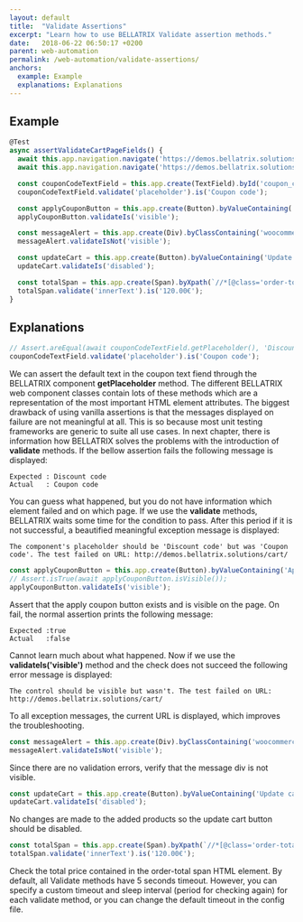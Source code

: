 ```yaml
---
layout: default
title:  "Validate Assertions"
excerpt: "Learn how to use BELLATRIX Validate assertion methods."
date:   2018-06-22 06:50:17 +0200
parent: web-automation
permalink: /web-automation/validate-assertions/
anchors:
  example: Example
  explanations: Explanations
---
```

Example
-------
```typescript
@Test
async assertValidateCartPageFields() {
  await this.app.navigation.navigate('https://demos.bellatrix.solutions/?add-to-cart=26');
  await this.app.navigation.navigate('https://demos.bellatrix.solutions/cart/');

  const couponCodeTextField = this.app.create(TextField).byId('coupon_code');
  couponCodeTextField.validate('placeholder').is('Coupon code');

  const applyCouponButton = this.app.create(Button).byValueContaining('Apply coupon');
  applyCouponButton.validateIs('visible');

  const messageAlert = this.app.create(Div).byClassContaining('woocommerce-message');
  messageAlert.validateIsNot('visible');

  const updateCart = this.app.create(Button).byValueContaining('Update cart');
  updateCart.validateIs('disabled');

  const totalSpan = this.app.create(Span).byXpath(`//*[@class='order-total']//span`);
  totalSpan.validate('innerText').is('120.00€');
}
```

Explanations
------------
```typescript
// Assert.areEqual(await couponCodeTextField.getPlaceholder(), 'Discount code');
couponCodeTextField.validate('placeholder').is('Coupon code');
```
We can assert the default text in the coupon text fiend through the BELLATRIX component **getPlaceholder** method. The different BELLATRIX web component classes contain lots of these methods which are a representation of the most important HTML element attributes. The biggest drawback of using vanilla assertions is that the messages displayed on failure are not meaningful at all. This is so because most unit testing frameworks are generic to suite all use cases. In next chapter, there is information how BELLATRIX solves the problems with the introduction of **validate** methods. If the bellow assertion fails the following message is displayed:
```
Expected : Discount code
Actual   : Coupon code
```
You can guess what happened, but you do not have information which element failed and on which page. If we use the **validate** methods, BELLATRIX waits some time for the condition to pass. After this period if it is not successful, a beautified meaningful exception message is displayed:
```
The component's placeholder should be 'Discount code' but was 'Coupon code'. The test failed on URL: http://demos.bellatrix.solutions/cart/
```

```typescript
const applyCouponButton = this.app.create(Button).byValueContaining('Apply coupon');
// Assert.isTrue(await applyCouponButton.isVisible());
applyCouponButton.validateIs('visible');
```
Assert that the apply coupon button exists and is visible on the page. On fail, the normal assertion prints the following message:
```
Expected :true
Actual   :false
```
Cannot learn much about what happened.
Now if we use the **validateIs('visible')** method and the check does not succeed the following error message is displayed:
```
The control should be visible but wasn't. The test failed on URL: http://demos.bellatrix.solutions/cart/
```
To all exception messages, the current URL is displayed, which improves the troubleshooting.
```typescript
const messageAlert = this.app.create(Div).byClassContaining('woocommerce-message');
messageAlert.validateIsNot('visible');
```
Since there are no validation errors, verify that the message div is not visible.
```typescript
const updateCart = this.app.create(Button).byValueContaining('Update cart');
updateCart.validateIs('disabled');
```
No changes are made to the added products so the update cart button should be disabled.
```typescript
const totalSpan = this.app.create(Span).byXpath(`//*[@class='order-total']//span`);
totalSpan.validate('innerText').is('120.00€');
```
Check the total price contained in the order-total span HTML element. By default, all Validate methods have 5 seconds timeout. However, you can specify a custom timeout and sleep interval (period for checking again) for each validate method, or you can change the default timeout in the config file.
<!-- 
BELLATRIX provides you with a full BDD logging support for **validate** assertions and gives you a way to hook your logic in multiple places. -->